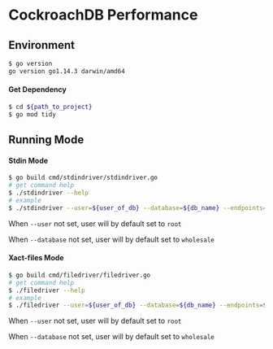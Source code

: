 # CockroachDB Performance
## Environment
```bash
$ go version
go version go1.14.3 darwin/amd64
```

#### Get Dependency

```bash
$ cd ${path_to_project}
$ go mod tidy
```

## Running Mode

#### Stdin Mode

```bash
$ go build cmd/stdindriver/stdindriver.go
# get command help
$ ./stdindriver --help
# example
$ ./stdindriver --user=${user_of_db} --database=${db_name} --endpoints=${host1:port1},${host2:port2}...${hostn:portn}
```

When `--user`  not set, user will by default set to `root`

When `--database` not set, user will by default set to `wholesale`

#### Xact-files Mode

```bash
$ go build cmd/filedriver/filedriver.go
# get command help
$ ./filedriver --help
# example
$ ./filedriver --user=${user_of_db} --database=${db_name} --endpoints=${host1:port1},${host2:port2}...${hostn:portn} --num=${client_num} --dir=${path_to_xact-files}
```

When `--user`  not set, user will by default set to `root`

When `--database` not set, user will by default set to `wholesale`